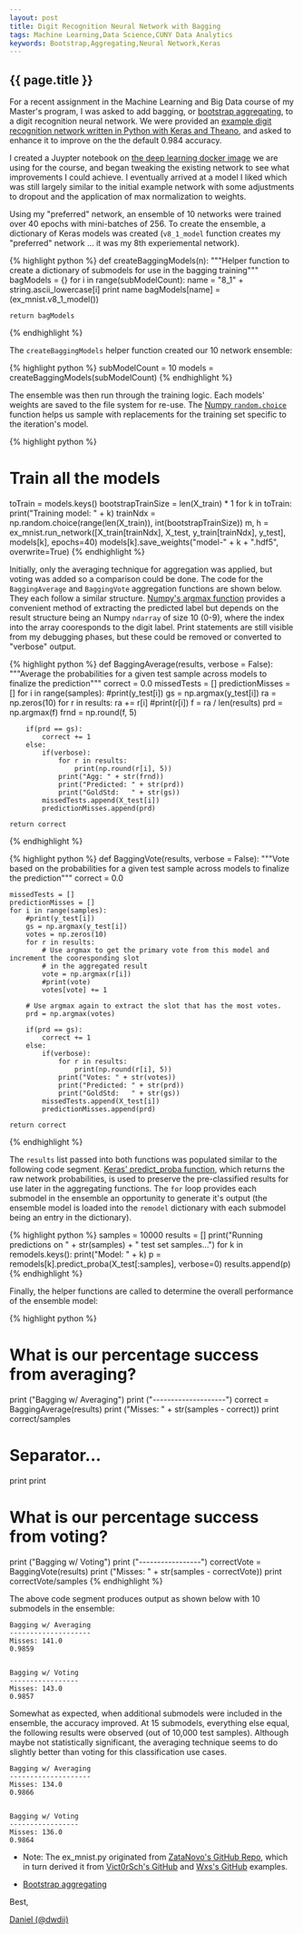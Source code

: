 ```yaml
---
layout: post
title: Digit Recognition Neural Network with Bagging
tags: Machine Learning,Data Science,CUNY Data Analytics
keywords: Bootstrap,Aggregating,Neural Network,Keras
---
```

{{ page.title }}
----------------
For a recent assignment in the Machine Learning and Big Data course of my Master's program,
I was asked to add bagging, or [bootstrap aggregating](https://en.wikipedia.org/wiki/Bootstrap_aggregating), to a digit recognition neural network.
We were provided an [example digit recognition network written in Python with Keras and Theano](https://github.com/zatonovo/deep_learning_ex/blob/master/digit_recognition/ex_mnist.py),
and asked to enhance it to improve on the the default 0.984 accuracy.

I created a Juypter notebook on [the deep learning docker image](https://github.com/saiprashanths/dl-docker) 
we are using for the course, and began tweaking the existing network to see what improvements I could achieve.
I eventually arrived at a model I liked which was still largely similar to the 
initial example network with some adjustments to dropout and the application of max normalization to weights.

Using my "preferred" network, an ensemble of 10 networks were trained over 40 epochs with mini-batches
of 256.   To create the ensemble, a dictionary of Keras models was created (`v8_1_model` 
function creates my "preferred" network ... it was my 8th experiemental network).

{% highlight python %}
def createBaggingModels(n):
    """Helper function to create a dictionary of submodels for use in the bagging training"""
    bagModels = {}
    for i in range(subModelCount):
        name = "8_1" + string.ascii_lowercase[i]
        print name
        bagModels[name] = (ex_mnist.v8_1_model())
        
    return bagModels
{% endhighlight %}

The `createBaggingModels` helper function created our 10 network ensemble:

{% highlight python %}
subModelCount = 10
models = createBaggingModels(subModelCount)
{% endhighlight %}

The ensemble was then run through the training logic. Each models' weights are saved to the file system for re-use. The 
[Numpy `random.choice`](https://docs.scipy.org/doc/numpy/reference/generated/numpy.random.choice.html) 
function helps us sample with replacements for the training set specific to the iteration's model.

{% highlight python %}
# Train all the models
toTrain = models.keys() 
bootstrapTrainSize = len(X_train) * 1
for k in toTrain: 
    print("Training model: " + k)
    trainNdx = np.random.choice(range(len(X_train)), int(bootstrapTrainSize))
    m, h = ex_mnist.run_network([X_train[trainNdx], X_test, y_train[trainNdx], y_test], models[k], epochs=40)
    models[k].save_weights("model-" + k + ".hdf5", overwrite=True)
{% endhighlight %}

Initially, only the averaging technique for aggregation was applied, but voting was added so 
a comparison could be done. The code for the `BaggingAverage` and `BaggingVote` aggregation functions
are shown below. They each follow a similar structure. 
[Numpy's argmax function](https://docs.scipy.org/doc/numpy/reference/generated/numpy.argmax.html)
provides a convenient method of extracting the predicted label but depends on the
result structure being an Numpy `ndarray` of size 10 (0-9), where the index into the array cooresponds 
to the digit label. Print statements
are still visible from my debugging phases, but these could be removed or converted
to "verbose" output.

{% highlight python %}
def BaggingAverage(results, verbose = False):
    """Average the probabilities for a given test sample across models to finalize the prediction""" 
    correct = 0.0
    missedTests = []
    predictionMisses = []
    for i in range(samples):
        #print(y_test[i])
        gs = np.argmax(y_test[i])
        ra = np.zeros(10)
        for r in results:
            ra += r[i]
            #print(r[i])
        f = ra / len(results)
        prd = np.argmax(f)
        frnd = np.round(f, 5)

        if(prd == gs):
            correct += 1
        else:
            if(verbose):
                for r in results:
                    print(np.round(r[i], 5))
                print("Agg: " + str(frnd))
                print("Predicted: " + str(prd))
                print("GoldStd:   " + str(gs))
            missedTests.append(X_test[i])
            predictionMisses.append(prd)
   
    return correct
{% endhighlight %}

{% highlight python %}
def BaggingVote(results, verbose = False):
    """Vote based on the probabilities for a given test sample across models to finalize the prediction"""
    correct = 0.0
    
    missedTests = []
    predictionMisses = []
    for i in range(samples):
        #print(y_test[i])
        gs = np.argmax(y_test[i])
        votes = np.zeros(10)
        for r in results:
            # Use argmax to get the primary vote from this model and increment the cooresponding slot 
            # in the aggregated result
            vote = np.argmax(r[i])
            #print(vote)
            votes[vote] += 1

        # Use argmax again to extract the slot that has the most votes.
        prd = np.argmax(votes)

        if(prd == gs):
            correct += 1
        else:
            if(verbose):
                for r in results:
                    print(np.round(r[i], 5))
                print("Votes: " + str(votes))
                print("Predicted: " + str(prd))
                print("GoldStd:   " + str(gs))
            missedTests.append(X_test[i])
            predictionMisses.append(prd)
    
    return correct
{% endhighlight %}

The `results` list passed into both functions was populated similar to the following code segment. [Keras'
predict_proba function](https://keras.io/models/sequential/), which returns the raw network probabilities, 
is used to preserve the pre-classified results for use later in the aggregating functions.
The `for` loop provides each submodel in the ensemble an opportunity to generate it's output (the ensemble model
is loaded into the `remodel` dictionary with each submodel being an entry in the dictionary).

{% highlight python %}
samples = 10000
results = []
print("Running predictions on " + str(samples) + " test set samples...")
for k in remodels.keys():
    print("Model: " + k)
    p = remodels[k].predict_proba(X_test[:samples], verbose=0)
    results.append(p)
{% endhighlight %}

Finally, the helper functions are called to determine the overall performance of the ensemble model:

{% highlight python %}
# What is our percentage success from averaging?
print ("Bagging w/ Averaging")
print ("--------------------")
correct = BaggingAverage(results)
print ("Misses: " + str(samples - correct))
print correct/samples

# Separator...
print
print

# What is our percentage success from voting?
print ("Bagging w/ Voting")
print ("-----------------")
correctVote = BaggingVote(results)
print ("Misses: " + str(samples - correctVote))
print correctVote/samples
{% endhighlight %}

The above code segment produces output as shown below with 10 submodels in the ensemble:

```
Bagging w/ Averaging
--------------------
Misses: 141.0
0.9859


Bagging w/ Voting
-----------------
Misses: 143.0
0.9857
```

Somewhat as expected, when additional submodels were included in the ensemble,
the accuracy improved. At 15 submodels, everything else equal, the following results
were observed (out of 10,000 test samples). Although maybe not statistically significant, 
the averaging technique seems to do slightly better than voting for this classification use cases. 

```
Bagging w/ Averaging
--------------------
Misses: 134.0
0.9866


Bagging w/ Voting
-----------------
Misses: 136.0
0.9864
```

* Note: The ex_mnist.py originated from 
[ZataNovo's GitHub Repo](https://github.com/zatonovo/deep_learning_ex/blob/master/digit_recognition/ex_mnist.py),
which in turn derived it from [Vict0rSch's GitHub](https://github.com/Vict0rSch/deep_learning/blob/master/keras/feedforward/feedforward_keras_mnist.py)
and [Wxs's GitHub](https://github.com/wxs/keras-mnist-tutorial/blob/master/MNIST%20in%20Keras.ipynb) examples.

* [Bootstrap aggregating](https://en.wikipedia.org/wiki/Bootstrap_aggregating)


Best,

[Daniel (@dwdii)](http://twitter.com/dwdii)
